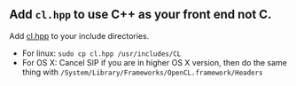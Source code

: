 ## Add `cl.hpp` to use C++ as your front end not C.

Add [cl.hpp](https://www.khronos.org/registry/OpenCL/api/2.1/cl.hpp) to your include directories.

- For linux: `sudo cp cl.hpp /usr/includes/CL`
- For OS X: Cancel SIP if you are in higher OS X version, then do the same thing with `/System/Library/Frameworks/OpenCL.framework/Headers`